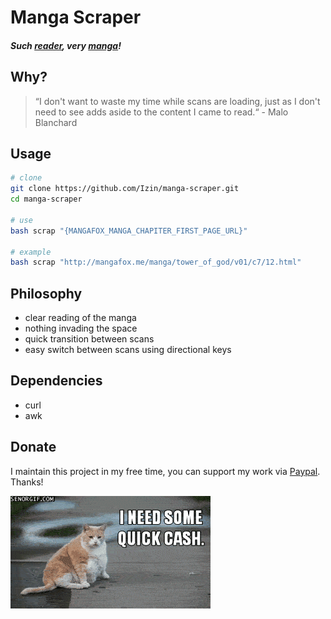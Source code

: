 # Manga Scraper
##### Such [reader](docs/0.8/screen-1.jpg), very [manga](docs/0.8/screen-2.jpg)!

## Why?
> “I don't want to waste my time while scans are loading, just as I don't need to see adds aside to the content I came to read.“ - Malo Blanchard

## Usage
```bash
# clone
git clone https://github.com/Izin/manga-scraper.git
cd manga-scraper

# use
bash scrap "{MANGAFOX_MANGA_CHAPITER_FIRST_PAGE_URL}"

# example
bash scrap "http://mangafox.me/manga/tower_of_god/v01/c7/12.html"
```

## Philosophy
 - clear reading of the manga
 - nothing invading the space
 - quick transition between scans
 - easy switch between scans using directional keys

## Dependencies
  - curl
  - awk

## Donate
I maintain this project in my free time, you can support my work via [Paypal](paypal.me/maloblanchard). Thanks!

![CashCat](docs/cash-cat.gif)
